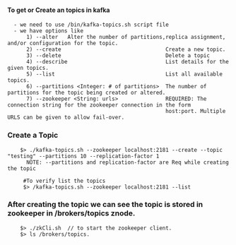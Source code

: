 #### To get or Create an topics in kafka

      - we need to use /bin/kafka-topics.sh script file
      - we have options like
          1) --alter   Alter the number of partitions,replica assignment, and/or configuration for the topic.
          2) --create                                 Create a new topic.
          3) --delete                                 Delete a topic
          4) --describe                               List details for the given topics.
          5) --list                                   List all available topics.
          6) --partitions <Integer: # of partitions>  The number of partitions for the topic being created or altered.
          7) --zookeeper <String: urls>               REQUIRED: The connection string for the zookeeper connection in the form
                                                      host:port. Multiple URLS can be given to allow fail-over.
                                                      
      
   ### Create a Topic
        $> ./kafka-topics.sh --zookeeper localhost:2181 --create --topic "testing" --partitions 10 --replication-factor 1
          NOTE: --partitions and replication-factor are Req while creating the topic
         
         #To verify list the topics
         $> /kafka-topics.sh --zookeeper localhost:2181 --list
        
   ### After creating the topic we can see the topic is stored in zookeeper in /brokers/topics znode.
        $> ./zkCli.sh  // to start the zookeeper client.
        $> ls /brokers/topics.
          
